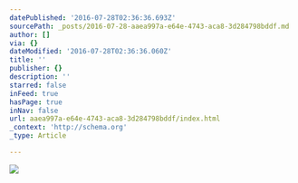 ```yaml
---
datePublished: '2016-07-28T02:36:36.693Z'
sourcePath: _posts/2016-07-28-aaea997a-e64e-4743-aca8-3d284798bddf.md
author: []
via: {}
dateModified: '2016-07-28T02:36:36.060Z'
title: ''
publisher: {}
description: ''
starred: false
inFeed: true
hasPage: true
inNav: false
url: aaea997a-e64e-4743-aca8-3d284798bddf/index.html
_context: 'http://schema.org'
_type: Article

---
```

![](https://imgflo.herokuapp.com/graph/vahj1ThiexotieMo/20b29741327a150dbd327fb5e9ed1b4a/croprotate.jpg?cropheight=1280&cropwidth=1260&degrees=0&input=https%3A%2F%2Fthe-grid-user-content.s3-us-west-2.amazonaws.com%2Fde359149-8c03-41d4-9c1a-f9c3410d1f16.jpg&x=10&y=0)